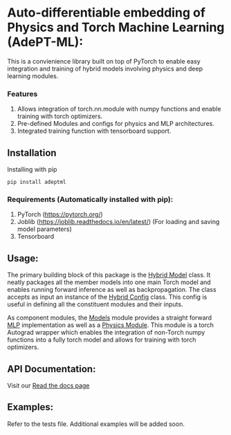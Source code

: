 # Auto-differentiable embedding of Physics and Torch Machine Learning (AdePT-ML):

This is a convienience library built on top of PyTorch to enable easy integration and training of hybrid models involving physics and deep learning modules. 

### Features
1. Allows integration of torch.nn.module with numpy functions and enable training with torch optimizers.
1. Pre-defined Modules and configs for physics and MLP architectures.
5. Integrated training function with tensorboard support.

## Installation
Installing with pip
```
pip install adeptml 
```
### Requirements (Automatically installed with pip): 
1. PyTorch (https://pytorch.org/)
2. Joblib (https://joblib.readthedocs.io/en/latest/) (For loading and saving model parameters)
3. Tensorboard

## Usage:

The primary building block of this package is the [Hybrid Model]() class. It neatly packages all the member models into one main Torch model and enables running forward inference as well as backpropagation.
The class accepts as input an instance of the [Hybrid Config]() class. This config is useful in defining all the constituent modules and their inputs.

As component modules, the [Models]() module provides a straight forward [MLP]() implementation as well as a [Physics Module]().
This module is a torch Autograd wrapper which enables the integration of non-Torch numpy functions into a fully torch model and allows for training with torch optimizers.

## API Documentation:
Visit our [Read the docs page](https://adept-ml.readthedocs.io/en/latest/)

## Examples:
Refer to the tests file. Additional examples will be added soon.

